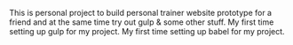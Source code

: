 This is personal project to build personal trainer website prototype for a friend and at the same time try out gulp & some other stuff.
My first time setting up gulp for my project.
My first time setting up babel for my project.
